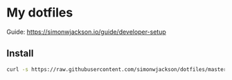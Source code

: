 # My dotfiles

Guide: https://simonwjackson.io/guide/developer-setup

## Install

```bash
curl -s https://raw.githubusercontent.com/simonwjackson/dotfiles/master/setup.sh | sudo -E sh
```
